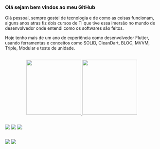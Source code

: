 ### Olá sejam bem vindos ao meu GitHub

Olá pessoal, sempre gostei de tecnologia e de como as coisas funcionam, alguns anos atras fiz dois cursos de TI que tive essa imersão no mundo de desenvolvedor onde entendi como os softwares são feitos.

Hoje tenho mais de um ano de experiência como desenvolvedor Flutter, usando ferramentas e conceitos como SOLID, CleanDart, BLOC, MVVM, Triple, Modular e teste de unidade.

##

<div align="center">
  <a href="https://github.com/rafaballerini">
  <img height="180em" src="https://github-readme-stats.vercel.app/api?username=gustavokg1999&show_icons=true&theme=dark&include_all_commits=true&count_private=true"/>
  <img height="180em" src="https://github-readme-stats.vercel.app/api/top-langs/?username=gustavokg1999&layout=compact&langs_count=7&theme=dark"/>
</div>

  
  ##
  
<div>
  <a href="https://www.linkedin.com/in/gustavo-rodrigues-48320b176/"target="_blank" ><img src="https://img.shields.io/badge/LinkedIn-0077B5?style=for-the-badge&logo=linkedin&logoColor=white"></a>
  <a href="https://www.facebook.com/gustavo.rodriguespereiradossantos/"target="_blank" ><img src="https://img.shields.io/badge/Facebook-1877F2?style=for-the-badge&logo=facebook&logoColor=white"></a>
  <a href="https://www.instagram.com/gustavorps_/"target="_blank" ><img src="https://img.shields.io/badge/Instagram-E4405F?style=for-the-badge&logo=instagram&logoColor=white"></a> </div>

  ##
  
    
<div>
 <img src="https://img.shields.io/badge/Flutter-02569B?style=for-the-badge&logo=flutter&logoColor=white"></a>
 <img src="https://img.shields.io/badge/MySQL-00000F?style=for-the-badge&logo=mysql&logoColor=white"></a>
    
</div>

